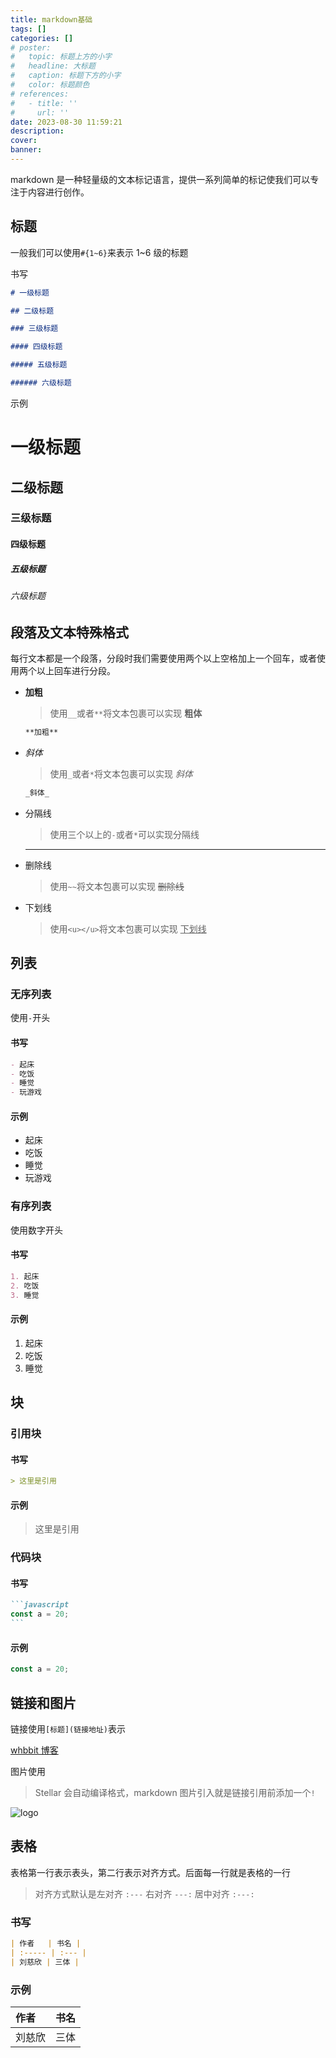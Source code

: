 ```yaml
---
title: markdown基础
tags: []
categories: []
# poster:
#   topic: 标题上方的小字
#   headline: 大标题
#   caption: 标题下方的小字
#   color: 标题颜色
# references:
#   - title: ''
#     url: ''
date: 2023-08-30 11:59:21
description:
cover:
banner:
---
```


markdown 是一种轻量级的文本标记语言，提供一系列简单的标记使我们可以专注于内容进行创作。

<!-- more -->

## 标题

一般我们可以使用`#{1~6}`来表示 1~6 级的标题

书写

```markdown
# 一级标题

## 二级标题

### 三级标题

#### 四级标题

##### 五级标题

###### 六级标题
```

示例

# 一级标题

## 二级标题

### 三级标题

#### 四级标题

##### 五级标题

###### 六级标题

## 段落及文本特殊格式

每行文本都是一个段落，分段时我们需要使用两个以上空格加上一个回车，或者使用两个以上回车进行分段。

- **加粗**

  > 使用`__`或者`**`将文本包裹可以实现 **粗体**

  ```markdown
  **加粗**
  ```

- _斜体_

  > 使用`_`或者`*`将文本包裹可以实现 _斜体_

  ```markdown
  _斜体_
  ```

- 分隔线
  > 使用三个以上的`-`或者`*`可以实现分隔线
  ***
- 删除线
  > 使用`~~`将文本包裹可以实现 ~~删除线~~
- 下划线
  > 使用`<u></u>`将文本包裹可以实现 <u>下划线</u>

## 列表

### 无序列表

使用`-`开头

#### 书写

```markdown
- 起床
- 吃饭
- 睡觉
- 玩游戏
```

#### 示例

- 起床
- 吃饭
- 睡觉
- 玩游戏

### 有序列表

使用数字开头

#### 书写

```markdown
1. 起床
2. 吃饭
3. 睡觉
```

#### 示例

1. 起床
2. 吃饭
3. 睡觉

## 块

### 引用块

#### 书写

```markdown
> 这里是引用
```

#### 示例

> 这里是引用

### 代码块

#### 书写

````markdown
```javascript
const a = 20;
```
````

#### 示例

```javascript
const a = 20;
```

## 链接和图片

链接使用`[标题](链接地址)`表示

[whbbit 博客](whbbit.cn)

图片使用

> Stellar 会自动编译格式，markdown 图片引入就是链接引用前添加一个`!`

![logo](https://www.whbbit.cn/assets/codelogo-fill.png)

## 表格

表格第一行表示表头，第二行表示对齐方式。后面每一行就是表格的一行

> 对齐方式默认是左对齐 `:---`
> 右对齐 `---:`
> 居中对齐 `:---:`

### 书写

```markdown
| 作者   | 书名 |
| :----- | :--- |
| 刘慈欣 | 三体 |
```

### 示例

| 作者   | 书名 |
| :----- | :--- |
| 刘慈欣 | 三体 |
